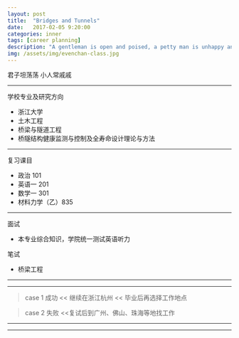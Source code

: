 ```yaml
---
layout: post
title:  "Bridges and Tunnels"
date:   2017-02-05 9:20:00
categories: inner
tags: [career planning]
description: "A gentleman is open and poised, a petty man is unhappy and worried."
img: /assets/img/evenchan-class.jpg
---
```



<span class="post__tag--blue">君子坦荡荡</span>
<span class="post__tag">小人常戚戚</span>

------

学校专业及研究方向

- 浙江大学
- 土木工程
- 桥梁与隧道工程
- 桥隧结构健康监测与控制及全寿命设计理论与方法

------

复习课目

- 政治 101
- 英语一 201
- 数学一 301
- 材料力学（乙）835

------

面试

- 本专业综合知识，学院统一测试英语听力

笔试

- 桥梁工程

------
------


>case 1 成功 << 继续在浙江杭州 << 毕业后再选择工作地点

>case 2 失败 <<复试后到广州、佛山、珠海等地找工作




------
------